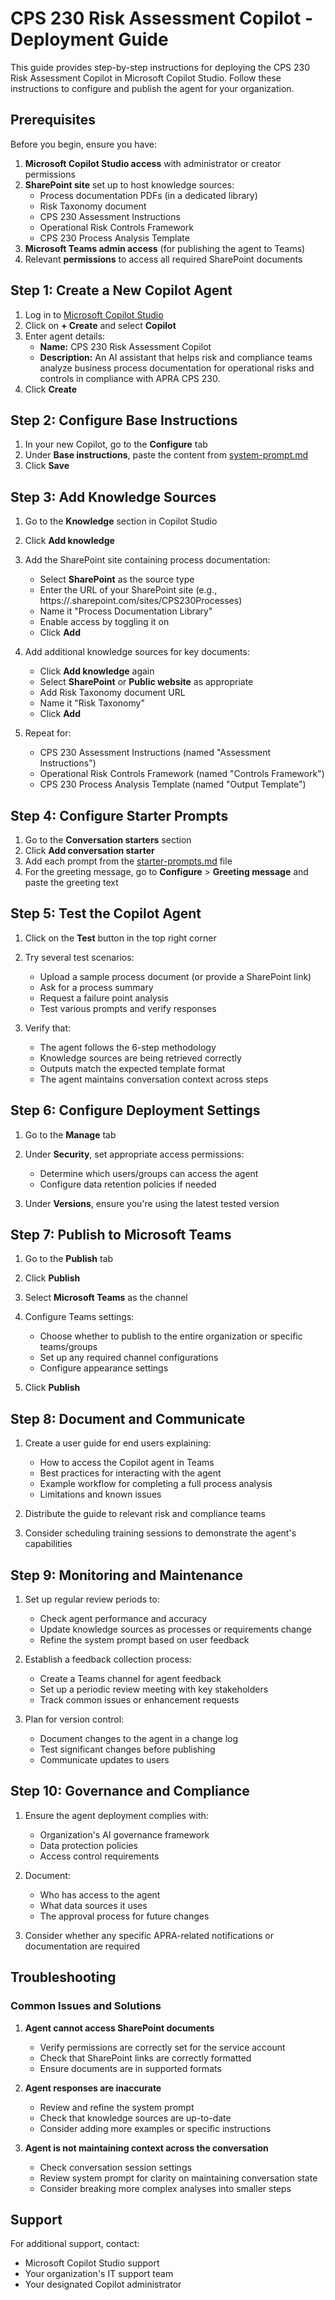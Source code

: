 # CPS 230 Risk Assessment Copilot - Deployment Guide

This guide provides step-by-step instructions for deploying the CPS 230 Risk Assessment Copilot in Microsoft Copilot Studio. Follow these instructions to configure and publish the agent for your organization.

## Prerequisites

Before you begin, ensure you have:

1. **Microsoft Copilot Studio access** with administrator or creator permissions
2. **SharePoint site** set up to host knowledge sources:
   - Process documentation PDFs (in a dedicated library)
   - Risk Taxonomy document
   - CPS 230 Assessment Instructions
   - Operational Risk Controls Framework
   - CPS 230 Process Analysis Template
3. **Microsoft Teams admin access** (for publishing the agent to Teams)
4. Relevant **permissions** to access all required SharePoint documents

## Step 1: Create a New Copilot Agent

1. Log in to [Microsoft Copilot Studio](https://copilotstudio.microsoft.com/)
2. Click on **+ Create** and select **Copilot**
3. Enter agent details:
   - **Name:** CPS 230 Risk Assessment Copilot
   - **Description:** An AI assistant that helps risk and compliance teams analyze business process documentation for operational risks and controls in compliance with APRA CPS 230.
4. Click **Create**

## Step 2: Configure Base Instructions

1. In your new Copilot, go to the **Configure** tab
2. Under **Base instructions**, paste the content from [system-prompt.md](system-prompt.md)
3. Click **Save**

## Step 3: Add Knowledge Sources

1. Go to the **Knowledge** section in Copilot Studio
2. Click **Add knowledge**
3. Add the SharePoint site containing process documentation:
   - Select **SharePoint** as the source type
   - Enter the URL of your SharePoint site (e.g., https://<tenant>.sharepoint.com/sites/CPS230Processes)
   - Name it "Process Documentation Library"
   - Enable access by toggling it on
   - Click **Add**

4. Add additional knowledge sources for key documents:
   - Click **Add knowledge** again
   - Select **SharePoint** or **Public website** as appropriate
   - Add Risk Taxonomy document URL
   - Name it "Risk Taxonomy"
   - Click **Add**

5. Repeat for:
   - CPS 230 Assessment Instructions (named "Assessment Instructions")
   - Operational Risk Controls Framework (named "Controls Framework")
   - CPS 230 Process Analysis Template (named "Output Template")

## Step 4: Configure Starter Prompts

1. Go to the **Conversation starters** section
2. Click **Add conversation starter**
3. Add each prompt from the [starter-prompts.md](starter-prompts.md) file
4. For the greeting message, go to **Configure** > **Greeting message** and paste the greeting text

## Step 5: Test the Copilot Agent

1. Click on the **Test** button in the top right corner
2. Try several test scenarios:
   - Upload a sample process document (or provide a SharePoint link)
   - Ask for a process summary
   - Request a failure point analysis
   - Test various prompts and verify responses

3. Verify that:
   - The agent follows the 6-step methodology
   - Knowledge sources are being retrieved correctly
   - Outputs match the expected template format
   - The agent maintains conversation context across steps

## Step 6: Configure Deployment Settings

1. Go to the **Manage** tab
2. Under **Security**, set appropriate access permissions:
   - Determine which users/groups can access the agent
   - Configure data retention policies if needed

3. Under **Versions**, ensure you're using the latest tested version

## Step 7: Publish to Microsoft Teams

1. Go to the **Publish** tab
2. Click **Publish**
3. Select **Microsoft Teams** as the channel
4. Configure Teams settings:
   - Choose whether to publish to the entire organization or specific teams/groups
   - Set up any required channel configurations
   - Configure appearance settings

5. Click **Publish**

## Step 8: Document and Communicate

1. Create a user guide for end users explaining:
   - How to access the Copilot agent in Teams
   - Best practices for interacting with the agent
   - Example workflow for completing a full process analysis
   - Limitations and known issues

2. Distribute the guide to relevant risk and compliance teams

3. Consider scheduling training sessions to demonstrate the agent's capabilities

## Step 9: Monitoring and Maintenance

1. Set up regular review periods to:
   - Check agent performance and accuracy
   - Update knowledge sources as processes or requirements change
   - Refine the system prompt based on user feedback

2. Establish a feedback collection process:
   - Create a Teams channel for agent feedback
   - Set up a periodic review meeting with key stakeholders
   - Track common issues or enhancement requests

3. Plan for version control:
   - Document changes to the agent in a change log
   - Test significant changes before publishing
   - Communicate updates to users

## Step 10: Governance and Compliance

1. Ensure the agent deployment complies with:
   - Organization's AI governance framework
   - Data protection policies
   - Access control requirements

2. Document:
   - Who has access to the agent
   - What data sources it uses
   - The approval process for future changes

3. Consider whether any specific APRA-related notifications or documentation are required

## Troubleshooting

### Common Issues and Solutions

1. **Agent cannot access SharePoint documents**
   - Verify permissions are correctly set for the service account
   - Check that SharePoint links are correctly formatted
   - Ensure documents are in supported formats

2. **Agent responses are inaccurate**
   - Review and refine the system prompt
   - Check that knowledge sources are up-to-date
   - Consider adding more examples or specific instructions

3. **Agent is not maintaining context across the conversation**
   - Check conversation session settings
   - Review system prompt for clarity on maintaining conversation state
   - Consider breaking more complex analyses into smaller steps

## Support

For additional support, contact:
- Microsoft Copilot Studio support
- Your organization's IT support team
- Your designated Copilot administrator 